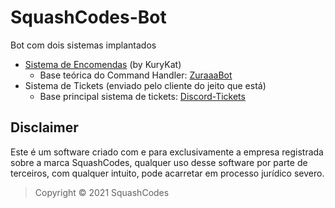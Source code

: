 # SquashCodes-Bot

Bot com dois sistemas implantados
* [Sistema de Encomendas](./encomendas/) (by KuryKat)
  * Base teórica do Command Handler: [ZuraaaBot](https://github.com/zuraaa-projects/ZuraaaBot/)
* Sistema de Tickets (enviado pelo cliente do jeito que está)
  * Base principal sistema de tickets: [Discord-Tickets](https://github.com/discord-tickets/bot)

## Disclaimer
Este é um software criado com e para exclusivamente a empresa registrada sobre a marca SquashCodes, qualquer uso desse software por parte de terceiros, com qualquer intuito, pode acarretar em processo jurídico severo.

>  Copyright © 2021 SquashCodes
